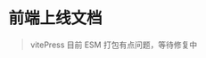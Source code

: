 # 前端上线文档

> vitePress 目前 ESM 打包有点问题，等待修复中

<!-- <script setup>
// 引入暗黑模式
import 'element-plus/theme-chalk/dark/css-vars.css'
import zhCn from 'element-plus/es/locale/lang/zh-cn'
// 由于在 vitepress 里配置以及提示受限，这里手动按需引入 element 组件以及样式，并且不对组件做任何封装处理
import 'element-plus/es/components/button/style/css'
import 'element-plus/es/components/form/style/css'
import 'element-plus/es/components/form-item/style/css'
import 'element-plus/es/components/input/style/css'
import 'element-plus/es/components/select/style/css'
import 'element-plus/es/components/option/style/css'
import 'element-plus/es/components/date-picker/style/css'
import 'element-plus/es/components/config-provider/style/css'
import 'element-plus/es/components/pagination/style/css'
import { ElButton as Button, ElForm as Form, ElFormItem as FormItem,
         ElInput as Input, ElSelect as Select, ElOption as Option,
         ElDatePicker as DatePicker, ElConfigProvider as ConfigProvider, 
         ElPagination as Pagination} from 'element-plus'

import ReleaseList from '../components/ReleaseList.vue'
import { PUBLISHER_LIST, PLATFORM_LIST, releaseList } from './releaseList.ts'
import { computed, ref, watch } from 'vue'

const formModel = ref({})
const currentPage = ref(1)
const pageSize = ref(5)
const filterList = ref(releaseList)
const list = computed(()=>{
    const pageNum = currentPage.value
    const size = pageSize.value
    return filterList.value.slice((pageNum - 1) * size, pageNum * size)
})

const shortcuts = [
  {
    text: '上周',
    value: () => {
      const end = new Date()
      const start = new Date()
      start.setTime(start.getTime() - 3600 * 1000 * 24 * 7)
      return [start, end]
    },
  },
  {
    text: '上月',
    value: () => {
      const end = new Date()
      const start = new Date()
      start.setTime(start.getTime() - 3600 * 1000 * 24 * 30)
      return [start, end]
    },
  },
  {
    text: '三月前',
    value: () => {
      const end = new Date()
      const start = new Date()
      start.setTime(start.getTime() - 3600 * 1000 * 24 * 90)
      return [start, end]
    },
  },
]

watch(currentPage,()=>{
    window.scrollTo({
        top: 0,
        behavior: 'smooth'
    })
})

function search() {
    setFilterList()
}

function reset() {
    formModel.value = {}
    setFilterList()
}

function setFilterList(){
    const isHaveCondition = (Object.keys(formModel.value).length > 0)
    if(isHaveCondition){
        const list = releaseList.filter(item => {
            const { task, haveMateriel, publisher, platform, createTime, releaseTime } = formModel.value
            const isTask = task ? item.task === task : true
            const isHaveMateriel = haveMateriel ? !!Number(haveMateriel) === !!item.materielMD : true
            const isPublisher = publisher ? item.publisher === publisher : true
            const isPlatform = (()=>{
                if(platform){
                    if(typeof item.platform === 'string'){
                        return item.platform === platform
                    }else{
                        return item.platform.includes(platform)
                    }
                }else{
                    return true
                }
            })()
            const isCreateTime = createTime && createTime.length > 0 ? getTime(createTime[0]) < getTime(item.createTime) && getTime(createTime[1]) > getTime(item.createTime) : true
            const isReleaseTime = releaseTime && releaseTime.length > 0 ? getTime(releaseTime[0]) < getTime(item.releaseTime) && getTime(releaseTime[1]) > getTime(item.releaseTime) : true
            return isTask && isHaveMateriel && isPublisher && isPlatform && isCreateTime && isReleaseTime
        })
        filterList.value = list
    }else{
        filterList.value = releaseList
    }
}

function getTime(time){
    const date = new Date(time)
    return date.getTime()
}
</script>

<div class="container">
    <ConfigProvider :locale="zhCn">
        <Form :inline="true" :model="formModel">
            <FormItem label="task">
                <Input v-model="formModel.task" placeholder="请输入 task 号" />
            </FormItem>
            <FormItem label="发布人">
                <Select v-model="formModel.publisher" placeholder="请选择发布人">
                    <Option v-for="item in PUBLISHER_LIST" :label="item" :value="item"></Option>
                </Select>
            </FormItem>
            <FormItem label="发布平台">
                <Select v-model="formModel.platform" placeholder="请选择发布平台">
                    <Option v-for="item in PLATFORM_LIST" :label="item" :value="item"></Option>
                </Select>
            </FormItem>
            <FormItem label="物料">
                <Select v-model="formModel.haveMateriel" placeholder="是否有物料">
                    <Option label="有" value="1"></Option>
                    <Option label="没有" value="0"></Option>
                </Select>
            </FormItem>
            <FormItem label="创建时间">
                <DatePicker v-model="formModel.createTime" type="daterange" :shortcuts="shortcuts"
                    start-placeholder="开始时间" end-placeholder="结束时间"></DatePicker>
            </FormItem>
            <FormItem label="发布时间">
                <DatePicker v-model="formModel.releaseTime" type="daterange" :shortcuts="shortcuts"
                    start-placeholder="开始时间" end-placeholder="结束时间"></DatePicker>
            </FormItem>
            <FormItem>
                <Button @click="search">查询</Button>
                <Button @click="reset">重置</Button>
            </FormItem>
        </Form>
        <ReleaseList :list="list"></ReleaseList>
        <Pagination layout="prev, pager, next" :total="filterList.length" :hideOnSinglePage="true"
        v-model:currentPage="currentPage" v-model:pageSize="pageSize"></Pagination>
    </ConfigProvider>
</div>

<style>
    /* 样式变更，通过 scss 修改变量不生效，原因未知 */
    :root {
        --el-color-primary: var(--vp-c-brand) !important;
    }
    .el-button {
        --el-button-hover-border-color: var(--el-button-border-color) !important;
    }
</style>
<style lang="scss" scoped>
    .container {
        margin-top: 20px;
        :deep(.el-button){
            background-color: transparent;
        }
        :deep(.el-pagination) {
            display: flex;
            justify-content: end;
            .el-pager {
                margin: 0;
                padding-left: 0;
                > li {
                    margin-top: 0;
                }
            }
        }
    }
</style> -->